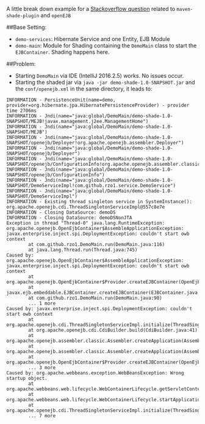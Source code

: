 A little break down example for a [Stackoverflow question](http://stackoverflow.com/questions/42293912/building-a-standalone-openejb-jar-file) related to `maven-shade-plugin` and `openEJB`

##Base Setting:

- `demo-services`: Hibernate Service and one Entity, EJB Module
- `demo-main`: Module for Shading containing the `DemoMain` class to start the `EJBContainer`. Shading happens here.

##Problem:

- Starting `DemoMain` via IDE (IntelliJ 2016.2.5) works. No issues occur.
- Starting the shaded jar via `java -jar demo-shade-1.0-SNAPSHOT.jar` and the `conf/openejb.xml` in the same directory, it leads to:
 
 ```
 INFORMATION - PersistenceUnit(name=demo, provider=org.hibernate.jpa.HibernatePersistenceProvider) - provider time 2706ms
 INFORMATION - Jndi(name="java:global/DemoMain/demo-shade-1.0-SNAPSHOT/MEJB!javax.management.j2ee.ManagementHome")
 INFORMATION - Jndi(name="java:global/DemoMain/demo-shade-1.0-SNAPSHOT/MEJB")
 INFORMATION - Jndi(name="java:global/DemoMain/demo-shade-1.0-SNAPSHOT/openejb/Deployer!org.apache.openejb.assembler.Deployer")
 INFORMATION - Jndi(name="java:global/DemoMain/demo-shade-1.0-SNAPSHOT/openejb/Deployer")
 INFORMATION - Jndi(name="java:global/DemoMain/demo-shade-1.0-SNAPSHOT/openejb/ConfigurationInfo!org.apache.openejb.assembler.classic.cmd.ConfigurationInfo")
 INFORMATION - Jndi(name="java:global/DemoMain/demo-shade-1.0-SNAPSHOT/openejb/ConfigurationInfo")
 INFORMATION - Jndi(name="java:global/DemoMain/demo-shade-1.0-SNAPSHOT/DemoServiceImpl!com.github.rzo1.service.DemoService")
 INFORMATION - Jndi(name="java:global/DemoMain/demo-shade-1.0-SNAPSHOT/DemoServiceImpl")
 INFORMATION - Existing thread singleton service in SystemInstance(): org.apache.openejb.cdi.ThreadSingletonServiceImpl@557c8e7e
 INFORMATION - Closing DataSource: demoDS
 INFORMATION - Closing DataSource: demoDSNonJTA
 Exception in thread "Thread-0" java.lang.RuntimeException: org.apache.openejb.OpenEjbContainer$AssembleApplicationException: javax.enterprise.inject.spi.DeploymentException: couldn't start owb context
         at com.github.rzo1.DemoMain.run(DemoMain.java:116)
         at java.lang.Thread.run(Thread.java:745)
 Caused by: org.apache.openejb.OpenEjbContainer$AssembleApplicationException: javax.enterprise.inject.spi.DeploymentException: couldn't start owb context
         at org.apache.openejb.OpenEjbContainer$Provider.createEJBContainer(OpenEjbContainer.java:346)
         at javax.ejb.embeddable.EJBContainer.createEJBContainer(EJBContainer.java:56)
         at com.github.rzo1.DemoMain.run(DemoMain.java:90)
         ... 1 more
 Caused by: javax.enterprise.inject.spi.DeploymentException: couldn't start owb context
         at org.apache.openejb.cdi.ThreadSingletonServiceImpl.initialize(ThreadSingletonServiceImpl.java:191)
         at org.apache.openejb.cdi.CdiBuilder.build(CdiBuilder.java:41)
         at org.apache.openejb.assembler.classic.Assembler.createApplication(Assembler.java:913)
         at org.apache.openejb.assembler.classic.Assembler.createApplication(Assembler.java:717)
         at org.apache.openejb.OpenEjbContainer$Provider.createEJBContainer(OpenEjbContainer.java:342)
         ... 3 more
 Caused by: org.apache.webbeans.exception.WebBeansException: Wrong startup object.
         at org.apache.webbeans.web.lifecycle.WebContainerLifecycle.getServletContext(WebContainerLifecycle.java:227)
         at org.apache.webbeans.web.lifecycle.WebContainerLifecycle.startApplication(WebContainerLifecycle.java:86)
         at org.apache.openejb.cdi.ThreadSingletonServiceImpl.initialize(ThreadSingletonServiceImpl.java:189)
         ... 7 more
```
